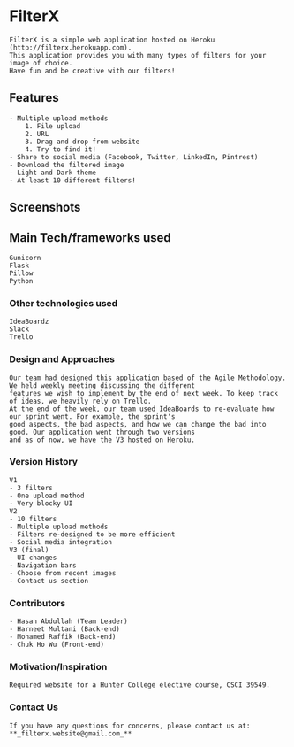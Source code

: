 # FilterX
	FilterX is a simple web application hosted on Heroku (http://filterx.herokuapp.com).
	This application provides you with many types of filters for your image of choice.
	Have fun and be creative with our filters!

## Features
	- Multiple upload methods
		1. File upload
		2. URL
		3. Drag and drop from website
		4. Try to find it!
	- Share to social media (Facebook, Twitter, LinkedIn, Pintrest)
	- Download the filtered image
	- Light and Dark theme
	- At least 10 different filters!

## Screenshots

## Main Tech/frameworks used
	Gunicorn
	Flask
	Pillow
	Python

### Other technologies used
	IdeaBoardz
	Slack
	Trello

### Design and Approaches
	Our team had designed this application based of the Agile Methodology. We held weekly meeting discussing the different
	features we wish to implement by the end of next week. To keep track of ideas, we heavily rely on Trello.
	At the end of the week, our team used IdeaBoards to re-evaluate how our sprint went. For example, the sprint's
	good aspects, the bad aspects, and how we can change the bad into good. Our application went through two versions
	and as of now, we have the V3 hosted on Heroku.

### Version History
	V1 
	- 3 filters
	- One upload method
	- Very blocky UI
	V2 
	- 10 filters
	- Multiple upload methods
	- Filters re-designed to be more efficient
	- Social media integration
	V3 (final)
	- UI changes
	- Navigation bars
	- Choose from recent images
	- Contact us section

### Contributors
	- Hasan Abdullah (Team Leader)
	- Harneet Multani (Back-end)
	- Mohamed Raffik (Back-end)
	- Chuk Ho Wu (Front-end)

### Motivation/Inspiration
	Required website for a Hunter College elective course, CSCI 39549.

### Contact Us
	If you have any questions for concerns, please contact us at: **_filterx.website@gmail.com_**